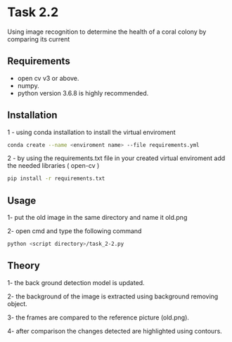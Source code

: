 # Task 2.2

Using image recognition to determine the health of a coral colony by comparing its current

## Requirements

- open cv v3 or above.
- numpy.
- python version 3.6.8 is highly recommended. 

## Installation


1 - using conda installation to install the virtual enviroment
```bash
conda create --name <enviroment name> --file requirements.yml
```
2 -  by using the requirements.txt file in your created virtual enviroment add the needed libraries ( open-cv ) 

```bash
pip install -r requirements.txt
```

## Usage

1- put the old image in the same directory and name it old.png

2- open cmd and type the following command
```bash
python <script directory>/task_2-2.py
```

## Theory

1- the back ground detection model is updated.

2- the background of the image is extracted using background removing object.

3- the frames are compared to the reference picture (old.png).

4- after comparison the changes detected are highlighted using contours.
